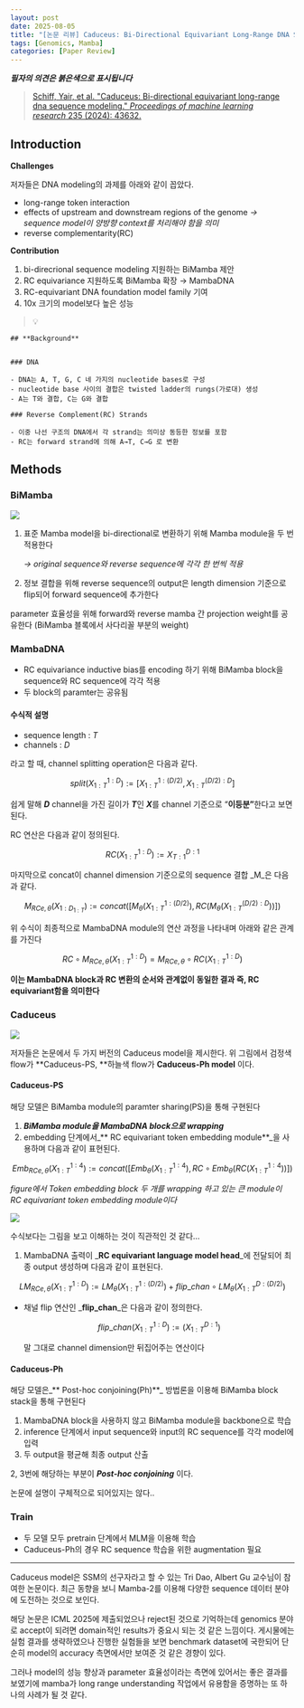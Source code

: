 ```yaml
---
layout: post
date: 2025-08-05
title: "[논문 리뷰] Caduceus: Bi-Directional Equivariant Long-Range DNA Sequence Modeling"
tags: [Genomics, Mamba]
categories: [Paper Review]
---
```


<span class="notion-red">_**필자의 의견은 붉은색으로 표시됩니다**_</span>


> [Schiff, Yair, et al. "Caduceus: Bi-directional equivariant long-range dna sequence modeling." ](https://pmc.ncbi.nlm.nih.gov/articles/PMC12189541/)[_Proceedings of machine learning research_](https://pmc.ncbi.nlm.nih.gov/articles/PMC12189541/)[ 235 (2024): 43632.](https://pmc.ncbi.nlm.nih.gov/articles/PMC12189541/)



## Introduction


**Challenges**


저자들은 DNA modeling의 과제를 아래와 같이 꼽았다.

- long-range token interaction
- effects of upstream and downstream regions of the genome 
_→ sequence model이 양방향 context를 처리해야 함을 의미_
- reverse complementarity(RC)

**Contribution**

1. bi-direcrional sequence modeling 지원하는 BiMamba 제안
1. RC equivariance 지원하도록 BiMamba 확장 → MambaDNA
1. RC-equivariant DNA foundation model family 기여
1. 10x 크기의 model보다 높은 성능

> 💡 


	## **Background**


	### DNA

	- DNA는 A, T, G, C 네 가지의 nucleotide bases로 구성
	- nucleotide base 사이의 결합은 twisted ladder의 rungs(가로대) 생성
	- A는 T와 결합, C는 G와 결합

	### Reverse Complement(RC) Strands

	- 이중 나선 구조의 DNA에서 각 strand는 의미상 동등한 정보를 포함
	- RC는 forward strand에 의해 A→T, C→G 로 변환


## Methods



### BiMamba


![](https://prod-files-secure.s3.us-west-2.amazonaws.com/542b861c-36a8-4051-84e5-8804b6728dba/2c247d59-7815-4980-99f0-8f0d21f445a7/image.png?X-Amz-Algorithm=AWS4-HMAC-SHA256&X-Amz-Content-Sha256=UNSIGNED-PAYLOAD&X-Amz-Credential=ASIAZI2LB466XPPLKYQR%2F20250817%2Fus-west-2%2Fs3%2Faws4_request&X-Amz-Date=20250817T170046Z&X-Amz-Expires=3600&X-Amz-Security-Token=IQoJb3JpZ2luX2VjEEcaCXVzLXdlc3QtMiJHMEUCIDnO0wPmu%2FbxRh1KgFzyJjZywURIjN9%2BGus0frvScfYOAiEAwP7R6OG8qYzNZe5EcKwS%2Fh7MDGcRznXO57UJ654s0CwqiAQIkP%2F%2F%2F%2F%2F%2F%2F%2F%2F%2FARAAGgw2Mzc0MjMxODM4MDUiDE3Bhr9aqThlVO%2FCSCrcAwmdgjhxFbtpL%2BEg%2FaSRH2tQ7d0RhGNmFPLMm2GUc6wv7UfCOEYVQIPrCIJGfGtMrxa3rcJbHCAqVdeqKvkfinAUm%2BWIf3TuIDAQ2awjL6kR6FbEovCR%2BCA3vMtxiyXgWDddMBv4dI4m5qzu1phWjX54JSxLrOAw%2BE%2BM3j1Zfp1vtp9bQmwYfax8u0j10ofUgAo1zYAkJh9tosV2vlouZP1zkw3Q0tNvAFGiozcZUEawX8fXTyz2mAQzlYFDBP9KPhFWlt5U84%2BY3%2FRBMaBVvaQVNLTkyPgGAz5cqlPx7Iy1kG%2FAmfYP2OKyJwxf5g%2FyHaJKtG9QPvJ72XuA4jIeVZPUjMjW%2FkdGoRwmqZpBJOKpcJ163ThjyBgWCq0V%2FeDACcPiBLhzVR8TZl6vDEBiYRPe4abInNWqcOLQHP52%2FvVHb3mY5wxlTDvjCB%2BIHdmpohSUJQxInK3ASkPNgTt9T%2BfieAoLy9Gh4DON6o3LGmTxn9gPqO2iiLCfYsvNiX6HGSBQSDZUntdAMwZE%2FDjRfgh7mCrr2z0sY%2B%2BeElq4hvYSjXIYT1AV8jZDgDjj6S3VtooZDr7Amsz1gIvW396r0RLdDapUEDZcucammMSN3kn7hJRyMuJJO%2FxVwroNMNLeh8UGOqUBU3B7segoF17crrCN%2BDYVvVawmF2wqUTSNdZh%2Bd%2FkS1dVZ%2FsTfezKEtc54%2FeeH5OodRIGMY7r%2BRdjGVls7td1VOi%2BcTRaiylYoc19JQSTIAlCzidMcdFJ18UX9CXB3DrZkaVddgTPQGv6JQFLyxo9pdk%2BICXHX3FKGTTyWIm9Rf7wbgREVbA%2FQA4fEmnlPXVtWWqxjIEI4iJInc4yFEdFvCUa8k6a&X-Amz-Signature=1a2e67f0f30204d9a1b86ea8bbe33cf2ecaf78643438c1d1b96d31065b78b4a7&X-Amz-SignedHeaders=host&x-amz-checksum-mode=ENABLED&x-id=GetObject)

1. 표준 Mamba model을 bi-directional로 변환하기 위해 Mamba module을 두 번 적용한다

	_→ original sequence와 reverse sequence에 각각 한 번씩 적용_

1. 정보 결합을 위해 reverse sequence의 output은 length dimension 기준으로 flip되어 forward sequence에 추가한다

parameter 효율성을 위해 forward와 reverse mamba 간 projection weight를 공유한다 (BiMamba 블록에서 사다리꼴 부분의 weight)



### MambaDNA

- RC equivariance inductive bias를 encoding 하기 위해 BiMamba block을 sequence와 RC sequence에 각각 적용
- 두 block의 paramter는 공유됨


#### 수식적 설명

- sequence length : _T_
- channels : _D_

라고 할 때,  channel splitting operation은 다음과 같다.


$$
split(X^{1:D}_{1:T}):=[X^{1:(D/2)}_{1:T},X^{(D/2):D}_{1:T}]
$$


<span class="notion-red">쉽게 말해 </span><span class="notion-red">_**D**_</span><span class="notion-red"> channel을 가진 길이가 </span><span class="notion-red">_**T**_</span><span class="notion-red">인 </span><span class="notion-red">_**X**_</span><span class="notion-red">를 channel 기준으로 “</span><span class="notion-red">**이등분”**</span><span class="notion-red">한다고 보면 된다.</span>


RC 연산은 다음과 같이 정의된다.


$$
RC(X^{1:D}_{1:T}):=X^{D:1}_{T:1}
$$


마지막으로 concat이 channel dimension 기준으로의 sequence 결합 _M_은 다음과 같다.


$$
M_{RCe,\theta}(X_{1:D_{1:T}}):=concat([M_{\theta}(X^{1:(D/2)}_{1:T}),RC(M_{\theta}(X^{(D/2):D}_{1:T}))])
$$


위 수식이 최종적으로 MambaDNA module의 연산 과정을 나타내며 아래와 같은 관계를 가진다


$$
RC\circ M_{RCe,\theta}(X^{1:D}_{1:T}) = M_{RCe,\theta} \circ RC(X^{1:D}_{1:T})
$$


**이는 MambaDNA block과 RC 변환의 순서와 관계없이 동일한 결과 즉, RC equivariant함을 의미한다**



### Caduceus


![](https://prod-files-secure.s3.us-west-2.amazonaws.com/542b861c-36a8-4051-84e5-8804b6728dba/f94a60d7-8145-473b-aef9-7c68d3ec604a/image.png?X-Amz-Algorithm=AWS4-HMAC-SHA256&X-Amz-Content-Sha256=UNSIGNED-PAYLOAD&X-Amz-Credential=ASIAZI2LB466XPPLKYQR%2F20250817%2Fus-west-2%2Fs3%2Faws4_request&X-Amz-Date=20250817T170047Z&X-Amz-Expires=3600&X-Amz-Security-Token=IQoJb3JpZ2luX2VjEEcaCXVzLXdlc3QtMiJHMEUCIDnO0wPmu%2FbxRh1KgFzyJjZywURIjN9%2BGus0frvScfYOAiEAwP7R6OG8qYzNZe5EcKwS%2Fh7MDGcRznXO57UJ654s0CwqiAQIkP%2F%2F%2F%2F%2F%2F%2F%2F%2F%2FARAAGgw2Mzc0MjMxODM4MDUiDE3Bhr9aqThlVO%2FCSCrcAwmdgjhxFbtpL%2BEg%2FaSRH2tQ7d0RhGNmFPLMm2GUc6wv7UfCOEYVQIPrCIJGfGtMrxa3rcJbHCAqVdeqKvkfinAUm%2BWIf3TuIDAQ2awjL6kR6FbEovCR%2BCA3vMtxiyXgWDddMBv4dI4m5qzu1phWjX54JSxLrOAw%2BE%2BM3j1Zfp1vtp9bQmwYfax8u0j10ofUgAo1zYAkJh9tosV2vlouZP1zkw3Q0tNvAFGiozcZUEawX8fXTyz2mAQzlYFDBP9KPhFWlt5U84%2BY3%2FRBMaBVvaQVNLTkyPgGAz5cqlPx7Iy1kG%2FAmfYP2OKyJwxf5g%2FyHaJKtG9QPvJ72XuA4jIeVZPUjMjW%2FkdGoRwmqZpBJOKpcJ163ThjyBgWCq0V%2FeDACcPiBLhzVR8TZl6vDEBiYRPe4abInNWqcOLQHP52%2FvVHb3mY5wxlTDvjCB%2BIHdmpohSUJQxInK3ASkPNgTt9T%2BfieAoLy9Gh4DON6o3LGmTxn9gPqO2iiLCfYsvNiX6HGSBQSDZUntdAMwZE%2FDjRfgh7mCrr2z0sY%2B%2BeElq4hvYSjXIYT1AV8jZDgDjj6S3VtooZDr7Amsz1gIvW396r0RLdDapUEDZcucammMSN3kn7hJRyMuJJO%2FxVwroNMNLeh8UGOqUBU3B7segoF17crrCN%2BDYVvVawmF2wqUTSNdZh%2Bd%2FkS1dVZ%2FsTfezKEtc54%2FeeH5OodRIGMY7r%2BRdjGVls7td1VOi%2BcTRaiylYoc19JQSTIAlCzidMcdFJ18UX9CXB3DrZkaVddgTPQGv6JQFLyxo9pdk%2BICXHX3FKGTTyWIm9Rf7wbgREVbA%2FQA4fEmnlPXVtWWqxjIEI4iJInc4yFEdFvCUa8k6a&X-Amz-Signature=8269b1357e9eb2729323c9cbd94f36e7ab287a43a4ba08952f50c06a1b32b597&X-Amz-SignedHeaders=host&x-amz-checksum-mode=ENABLED&x-id=GetObject)


저자들은 논문에서 두 가지 버전의 Caduceus model을 제시한다. 위 그림에서 검정색 flow가 **Caduceus-PS, **하늘색 flow가 **Caduceus-Ph model** 이다.



#### Caduceus-PS


해당 모델은 BiMamba module의 paramter sharing(PS)을 통해 구현된다

1. _**BiMamba module을 MambaDNA block으로 wrapping**_
1. embedding 단계에서_** RC equivariant token embedding module**_을 사용하며 다음과 같이 표현된다.

$$
Emb_{RCe,\theta}(X^{1:4}_{1:T}):=concat([Emb_{\theta}(X^{1:4}_{1:T}),RC \circ Emb_{\theta}(RC(X^{1:4}_{1:T}))])
$$


_figure에서 Token embedding block 두 개를 wrapping 하고 있는 큰 module이 RC equivariant token embedding module이다_


![](https://prod-files-secure.s3.us-west-2.amazonaws.com/542b861c-36a8-4051-84e5-8804b6728dba/b175e4da-71eb-4e91-8c23-a06dabe673c9/image.png?X-Amz-Algorithm=AWS4-HMAC-SHA256&X-Amz-Content-Sha256=UNSIGNED-PAYLOAD&X-Amz-Credential=ASIAZI2LB466XPPLKYQR%2F20250817%2Fus-west-2%2Fs3%2Faws4_request&X-Amz-Date=20250817T170047Z&X-Amz-Expires=3600&X-Amz-Security-Token=IQoJb3JpZ2luX2VjEEcaCXVzLXdlc3QtMiJHMEUCIDnO0wPmu%2FbxRh1KgFzyJjZywURIjN9%2BGus0frvScfYOAiEAwP7R6OG8qYzNZe5EcKwS%2Fh7MDGcRznXO57UJ654s0CwqiAQIkP%2F%2F%2F%2F%2F%2F%2F%2F%2F%2FARAAGgw2Mzc0MjMxODM4MDUiDE3Bhr9aqThlVO%2FCSCrcAwmdgjhxFbtpL%2BEg%2FaSRH2tQ7d0RhGNmFPLMm2GUc6wv7UfCOEYVQIPrCIJGfGtMrxa3rcJbHCAqVdeqKvkfinAUm%2BWIf3TuIDAQ2awjL6kR6FbEovCR%2BCA3vMtxiyXgWDddMBv4dI4m5qzu1phWjX54JSxLrOAw%2BE%2BM3j1Zfp1vtp9bQmwYfax8u0j10ofUgAo1zYAkJh9tosV2vlouZP1zkw3Q0tNvAFGiozcZUEawX8fXTyz2mAQzlYFDBP9KPhFWlt5U84%2BY3%2FRBMaBVvaQVNLTkyPgGAz5cqlPx7Iy1kG%2FAmfYP2OKyJwxf5g%2FyHaJKtG9QPvJ72XuA4jIeVZPUjMjW%2FkdGoRwmqZpBJOKpcJ163ThjyBgWCq0V%2FeDACcPiBLhzVR8TZl6vDEBiYRPe4abInNWqcOLQHP52%2FvVHb3mY5wxlTDvjCB%2BIHdmpohSUJQxInK3ASkPNgTt9T%2BfieAoLy9Gh4DON6o3LGmTxn9gPqO2iiLCfYsvNiX6HGSBQSDZUntdAMwZE%2FDjRfgh7mCrr2z0sY%2B%2BeElq4hvYSjXIYT1AV8jZDgDjj6S3VtooZDr7Amsz1gIvW396r0RLdDapUEDZcucammMSN3kn7hJRyMuJJO%2FxVwroNMNLeh8UGOqUBU3B7segoF17crrCN%2BDYVvVawmF2wqUTSNdZh%2Bd%2FkS1dVZ%2FsTfezKEtc54%2FeeH5OodRIGMY7r%2BRdjGVls7td1VOi%2BcTRaiylYoc19JQSTIAlCzidMcdFJ18UX9CXB3DrZkaVddgTPQGv6JQFLyxo9pdk%2BICXHX3FKGTTyWIm9Rf7wbgREVbA%2FQA4fEmnlPXVtWWqxjIEI4iJInc4yFEdFvCUa8k6a&X-Amz-Signature=8acde9c34809b11e4462b5d2eb48f327e88c74fdde032bd2e5f823cd9ccbc0d5&X-Amz-SignedHeaders=host&x-amz-checksum-mode=ENABLED&x-id=GetObject)


<span class="notion-red">수식보다는 그림을 보고 이해하는 것이 직관적인 것 같다…</span>

1. MambaDNA 출력이 _**RC equivariant language model head**_에 전달되어 최종 output 생성하며 다음과 같이 표현된다.

$$
LM_{RCe,\theta}(X^{1:D}_{1:T}):= LM_{\theta}(X^{1:(D/2)}_{1:T})+flip\_chan\circ LM_{\theta}(X^{D:(D/2)}_{1:T})
$$

- 채널 flip 연산인 _**flip\_chan**_은 다음과 같이 정의한다.

	$$
	flip\_chan(X^{1:D}_{1:T}):=(X^{D:1}_{1:T})
	$$


	말 그대로 channel dimension만 뒤집어주는 연산이다



#### Caduceus-Ph


해당 모델은_** Post-hoc conjoining(Ph)**_ 방법론을 이용해 BiMamba block stack을 통해 구현된다

1. MambaDNA block을 사용하지 않고 BiMamba module을 backbone으로 학습
1. inference 단계에서 input sequence와 input의 RC sequence를 각각 model에 입력
1. 두 output을 평균해 최종 output 산출

2, 3번에 해당하는 부분이 _**Post-hoc conjoining**_ 이다.


<span class="notion-red">논문에 설명이 구체적으로 되어있지는 않다..</span>



### Train

- 두 모델 모두 pretrain 단계에서 MLM을 이용해 학습
- Caduceus-Ph의 경우 RC sequence 학습을 위한 augmentation 필요

---


<span class="notion-red">Caduceus model은 SSM의 선구자라고 할 수 있는 Tri Dao, Albert Gu 교수님이 참여한 논문이다. 최근 동향을 보니 Mamba-2를 이용해 다양한 sequence 데이터 분야에 도전하는 것으로 보인다.</span>


<span class="notion-red">해당 논문은 ICML 2025에 제출되었으나 reject된 것으로 기억하는데 genomics 분야로 accept이 되려면 domain적인 results가 중요시 되는 것 같은 느낌이다. 게시물에는 실험 결과를 생략하였으나 진행한 실험들을 보면 benchmark dataset에 국한되어 단순히 model의 accuracy 측면에서만 보여준 것 같은 경향이 있다.</span>


<span class="notion-red">그러나 model의 성능 향상과 parameter 효율성이라는 측면에 있어서는 좋은 결과를 보였기에 mamba가 long range understanding 작업에서 유용함을 증명하는 또 하나의 사례가 될 것 같다.</span>

